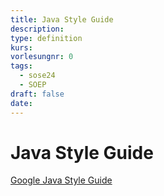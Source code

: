 ```yaml
---
title: Java Style Guide
description: 
type: definition
kurs: 
vorlesungnr: 0
tags:
  - sose24
  - SOEP
draft: false
date:
---
```

# Java Style Guide

[Google Java Style Guide](https://google.github.io/styleguide/javaguide.html)